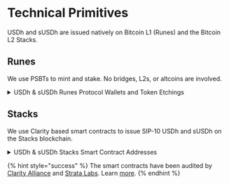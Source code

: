 # Technical Primitives

USDh and sUSDh are issued natively on Bitcoin L1 (Runes) and the Bitcoin L2 Stacks.

## Runes

We use PSBTs to mint and stake. No bridges, L2s, or altcoins are involved.

<details>

<summary>USDh &#x26; sUSDh Runes Protocol Wallets and Token Etchings</summary>

**Protocol Wallets**

- Reserve Wallet: [bc1q24t48s4lyks0309u9arqtqcrj5txc73pf6xfuxcfdgznz92wewvs8lr8re](https://ordinals.com/address/bc1q24t48s4lyks0309u9arqtqcrj5txc73pf6xfuxcfdgznz92wewvs8lr8re)
- Protocol Wallet 1: [bc1ppd9xd0dgnt88wfxv4fudy407y4mvq8ar62r5xw9yrlzsfxxcr96sskfd2w](https://ordinals.com/address/bc1ppd9xd0dgnt88wfxv4fudy407y4mvq8ar62r5xw9yrlzsfxxcr96sskfd2w)
- Protocol Wallet 2: [bc1p7s7qa93gckae09lmvxpqm6j7xeva6a0pstu53397s7te86jeygxss0f0a4](https://ordinals.com/address/bc1p7s7qa93gckae09lmvxpqm6j7xeva6a0pstu53397s7te86jeygxss0f0a4)

**Token Etchings**

- USDh Token Etching: [USDH•USDH•USDH•USDH](https://ordinals.com/rune/USDH%E2%80%A2USDH%E2%80%A2USDH%E2%80%A2USDH)
- sUSDH Token Etching: [SUSDH•SUSDH•SUSDH•SUSDH](https://ordinals.com/rune/SUSDH%E2%80%A2SUSDH%E2%80%A2SUSDH%E2%80%A2SUSDH)

</details>

## Stacks

We use Clarity based smart contracts to issue SIP-10 USDh and sUSDh on the Stacks blockchain.&#x20;

<details>

<summary>USDh &#x26; sUSDh Stacks Smart Contract Addresses</summary>

- [SPN5AKG35QZSK2M8GAMR4AFX45659RJHDW353HSG.usdh-token-v1](https://explorer.hiro.so/txid/SPN5AKG35QZSK2M8GAMR4AFX45659RJHDW353HSG.usdh-token-v1?chain=mainnet)
- [SPN5AKG35QZSK2M8GAMR4AFX45659RJHDW353HSG.susdh-token-v1](https://explorer.hiro.so/txid/SPN5AKG35QZSK2M8GAMR4AFX45659RJHDW353HSG.susdh-token-v1?chain=mainnet)
- [SPN5AKG35QZSK2M8GAMR4AFX45659RJHDW353HSG.hq-v1](https://explorer.hiro.so/txid/SPN5AKG35QZSK2M8GAMR4AFX45659RJHDW353HSG.hq-v1?chain=mainnet)
- [SPN5AKG35QZSK2M8GAMR4AFX45659RJHDW353HSG.controller-v1-1](https://explorer.hiro.so/txid/SPN5AKG35QZSK2M8GAMR4AFX45659RJHDW353HSG.controller-v1-1?chain=mainnet)
- [SPN5AKG35QZSK2M8GAMR4AFX45659RJHDW353HSG.emergency-recover-v1](https://explorer.hiro.so/txid/SPN5AKG35QZSK2M8GAMR4AFX45659RJHDW353HSG.emergency-recover-v1?chain=mainnet)
- [SPN5AKG35QZSK2M8GAMR4AFX45659RJHDW353HSG.minting-v1](https://explorer.hiro.so/txid/SPN5AKG35QZSK2M8GAMR4AFX45659RJHDW353HSG.minting-v1?chain=mainnet)
- [SPN5AKG35QZSK2M8GAMR4AFX45659RJHDW353HSG.minting-auto-v1-2](https://explorer.hiro.so/txid/SPN5AKG35QZSK2M8GAMR4AFX45659RJHDW353HSG.minting-auto-v1-2?chain=mainnet)
- [SPN5AKG35QZSK2M8GAMR4AFX45659RJHDW353HSG.minting-auto-state-v1](https://explorer.hiro.so/txid/SPN5AKG35QZSK2M8GAMR4AFX45659RJHDW353HSG.minting-auto-state-v1?chain=mainnet)
- [SPN5AKG35QZSK2M8GAMR4AFX45659RJHDW353HSG.minting-auto-trait-v1](https://explorer.hiro.so/txid/0x38470c474f7258f67c88cc84ae8309ca391141d26e1369dab06a393e0292e31a?chain=mainnet)
- [SPN5AKG35QZSK2M8GAMR4AFX45659RJHDW353HSG.minting-state-v1](https://explorer.hiro.so/txid/SPN5AKG35QZSK2M8GAMR4AFX45659RJHDW353HSG.minting-state-v1?chain=mainnet)
- [SPN5AKG35QZSK2M8GAMR4AFX45659RJHDW353HSG.minting-otc-v1](https://explorer.hiro.so/txid/SPN5AKG35QZSK2M8GAMR4AFX45659RJHDW353HSG.minting-otc-v1?chain=mainnet)
- [SPN5AKG35QZSK2M8GAMR4AFX45659RJHDW353HSG.redeeming-reserve-v1-2](https://explorer.hiro.so/txid/SPN5AKG35QZSK2M8GAMR4AFX45659RJHDW353HSG.redeeming-reserve-v1-2?chain=mainnet)
- [SPN5AKG35QZSK2M8GAMR4AFX45659RJHDW353HSG.staking-v1-1](https://explorer.hiro.so/txid/SPN5AKG35QZSK2M8GAMR4AFX45659RJHDW353HSG.staking-v1-1?chain=mainnet)
- [SPN5AKG35QZSK2M8GAMR4AFX45659RJHDW353HSG.staking-reserve-v1](https://explorer.hiro.so/txid/SPN5AKG35QZSK2M8GAMR4AFX45659RJHDW353HSG.staking-reserve-v1?chain=mainnet)
- [SPN5AKG35QZSK2M8GAMR4AFX45659RJHDW353HSG.staking-silo-v1-1](https://explorer.hiro.so/txid/SPN5AKG35QZSK2M8GAMR4AFX45659RJHDW353HSG.staking-silo-v1-1?chain=mainnet)
- [SPN5AKG35QZSK2M8GAMR4AFX45659RJHDW353HSG.staking-silo-trait-v1](https://explorer.hiro.so/txid/SPN5AKG35QZSK2M8GAMR4AFX45659RJHDW353HSG.staking-silo-trait-v1?chain=mainnet)

* [SPN5AKG35QZSK2M8GAMR4AFX45659RJHDW353HSG.staking-state-v1](https://explorer.hiro.so/txid/SPN5AKG35QZSK2M8GAMR4AFX45659RJHDW353HSG.staking-state-v1?chain=mainnet)
* [SPN5AKG35QZSK2M8GAMR4AFX45659RJHDW353HSG.staking-trait-v1](https://explorer.hiro.so/txid/SPN5AKG35QZSK2M8GAMR4AFX45659RJHDW353HSG.staking-trait-v1?chain=mainnet)

- [SPN5AKG35QZSK2M8GAMR4AFX45659RJHDW353HSG.usdh-airdrop-v1](https://explorer.hiro.so/txid/SPN5AKG35QZSK2M8GAMR4AFX45659RJHDW353HSG.usdh-airdrop-v1?chain=mainnet)

</details>

{% hint style="success" %}
The smart contracts have been audited by [Clarity Alliance](https://github.com/Clarity-Alliance/audits/blob/main/Clarity%20Alliance%20-%20Hermetica.pdf) and [Strata Labs](https://drive.google.com/file/d/1uq7weWjH2_nQr8fyqLvbQ7GR8Bhps4Hz/view). Learn [more](https://docs.hermetica.fi/usdh/how-it-works/security-mechanisms).
{% endhint %}
